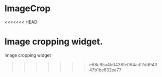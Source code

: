 # ImageCrop
<<<<<<< HEAD

Image cropping widget.
=======
Image cropping widget 
>>>>>>> e68c65a4b0438fe064adf7dd94347b1be632ea77
